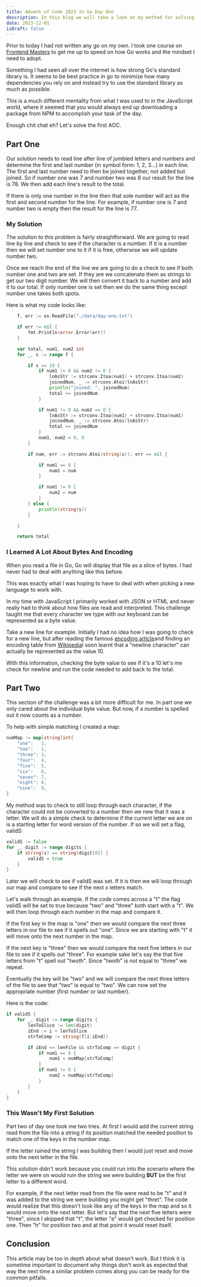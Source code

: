 ```yaml
---
title: Advent of Code 2023 In Go Day One
description: In this blog we will take a look at my method for solving the 2023 Day One challenge for advent of code.
date: 2023-12-01
isDraft: false
---
```

Prior to today I had not written any go on my own. I took one course on [Frontend Masters](https://frontendmasters.com/courses/go-basics/) to get me up to speed on how Go works and the mindset I need to adopt.

Something I had seen all over the internet is how strong Go's standard library is. It seems to be best practice in go to minimize how many dependencies you rely on and instead try to use the standard library as much as possible. 

This is a much different mentality from what I was used to in the JavaScript world, where it seemed that you would always end up downloading a package from NPM to accomplish your task of the day. 

Enough chit chat eh? Let's solve the first AOC.

## Part One
Our solution needs to read line after line of jumbled letters and numbers and determine the first and last number (in symbol form: 1, 2, 3...) in each line. The first and last number need to then be joined together, not added but joined. So if number one was 7 and number two was 8 our result for the line is 78. We then add each line's result to the total.

If there is only one number in the line then that sole number will act as the first and second number for the line. For example, if number one is 7 and number two is empty then the result for the line is 77.

### My Solution
The solution to this problem is fairly straightforward. We are going to read line by line and check to see if the character is a number. If it is a number then we will set number one to it if it is free, otherwise we will update number two.

Once we reach the end of the line we are going to do a check to see if both number one and two are set. If they are we concatenate them as strings to get our two digit number. We will then convert it back to a number and add it to our total. If only number one is set then we do the same thing except number one takes both spots.

Here is what my code looks like:
```go
	f, err := os.ReadFile("./data/day-one.txt")

	if err != nil {
		fmt.Println(error.Error(err))
	}

	var total, num1, num2 int
	for _, s := range f {

		if s == 10 {
			if num1 != 0 && num2 != 0 {
				lnAsStr := strconv.Itoa(num1) + strconv.Itoa(num2)
				joinedNum, _ := strconv.Atoi(lnAsStr)
				println("joined: ", joinedNum)
				total += joinedNum
			}

			if num1 != 0 && num2 == 0 {
				lnAsStr := strconv.Itoa(num1) + strconv.Itoa(num1)
				joinedNum, _ := strconv.Atoi(lnAsStr)
				total += joinedNum
			}
			num1, num2 = 0, 0
		}

		if num, err := strconv.Atoi(string(s)); err == nil {

			if num1 == 0 {
				num1 = num
			}

			if num1 != 0 {
				num2 = num
			}
		} else {
			println(string(s))
		}

	}

	return total
```
### I Learned A Lot About Bytes And Encoding
When you read a file in Go, Go will display that file as a slice of bytes. I had never had to deal with anything like this before. 

This was exactly what I was hoping to have to deal with when picking a new language to work with. 

In my time with JavaScript I primarily worked with JSON or HTML and never really had to think about how files are read and interpreted. This challenge taught me that every character we type with our keyboard can be represented as a byte value.

Take a new line for example. Initially I had no idea how I was going to check for a new line, but after reading the famous [encoding article](https://www.joelonsoftware.com/2003/10/08/the-absolute-minimum-every-software-developer-absolutely-positively-must-know-about-unicode-and-character-sets-no-excuses/)and finding an encoding table from [Wikipedia](https://en.wikipedia.org/wiki/List_of_Unicode_characters)I soon learnt that a "newline character" can actually be represented as the value 10. 

With this information, checking the byte value to see if it's a 10 let's me check for newline and run the code needed to add back to the total.

## Part Two
This section of the challenge was a bit more difficult for me. In part one we only cared about the individual byte value. But now, if a number is spelled out it now counts as a number.

To help with simple matching I created a map:
```go
numMap := map[string]int{
	"one":   1,
	"two":   2,
	"three": 3,
	"four":  4,
	"five":  5,
	"six":   6,
	"seven": 7,
	"eight": 8,
	"nine":  9,
}
```

My method was to check to still loop through each character, if the character could not be converted to a number then we new that it was a letter. We will do a simple check to determine if the current letter we are on is a starting letter for word version of the number. If so we will set a flag, validS:

```go
validS := false
for _, digit := range digits {
	if string(s) == string(digit[0]) {
		validS = true
	}
}

```

Later we will check to see if validS was set. If it is then we will loop through our map and compare to see if the next x letters match. 

Let's walk through an example. If the code comes across a "t" the flag validS will be set to true because "two" and "three" both start with a "t". We will then loop through each number in the map and compare it. 

If the first key in the map is "one" then we would compare the next three letters in our file to see if it spells out "one". Since we are starting with "t" it will move onto the next number in the map.

If the next key is "three" then we would compare the next five letters in our file to see if it spells out "three". For example sake let's say the that five letters from "t" spell out "twoth". Since "twoth" is not equal to "three" we repeat.

Eventually the key will be "two" and we will compare the next three letters of the file to see that "two" is equal to "two". We can now set the appropriate number (first number or last number). 

Here is the code:
```go
if validS {
	for _, digit := range digits {
		lenToSlice := len(digit)
		iEnd := i + lenToSlice
		strToComp := string(f[i:iEnd])

		if iEnd <= lenFile && strToComp == digit {
			if num1 == 0 {
				num1 = numMap[strToComp]
			}
			if num1 != 0 {
				num2 = numMap[strToComp]
			}
		}
	}
}

```

### This Wasn't My First Solution
Part two of day one took me two tries. At first I would add the current string read from the file into a string if its position matched the needed position to match one of the keys in the number map. 

If the letter ruined the string I was building then I would just reset and move onto the next letter in the file. 

This solution didn't work because you could run into the scenario where the letter we were on would ruin the string we were building **BUT** be the first letter to a different word.

For example, if the next letter read from the file were read to be "t" and it was added to the string we were building you might get "thret". The code would realize that this doesn't look like any of the keys in the map and so it would move onto the next letter. But let's say that the next five letters were "three", since I skipped that "t", the letter "e" would get checked for position one. Then "h" for position two and at that point it would reset itself.

## Conclusion
This article may be too in depth about what doesn't work. But I think it is sometime important to document why things don't work as expected that way the next time a similar problem comes along you can be ready for the common pitfalls.